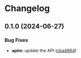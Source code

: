 # Changelog

## 0.1.0 (2024-06-27)


### Bug Fixes

* **apim:** update the API ([cba4864](https://github.com/googleapis/google-api-nodejs-client/commit/cba48644eb9ddc322774621d301f5637b779f0f3))
